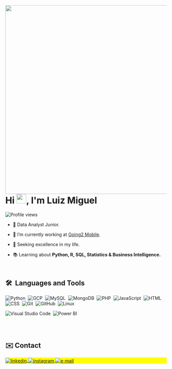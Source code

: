 <img align="right" height="590em" src="https://raw.githubusercontent.com/gist/luizmiguelproenca/d6a254aeadd1e8287615bcb9b0cd10e9/raw/8cd69bc3564215f2ce317faa44f7bdf758c8b75a/githubcard.svg"/>
<h1 align="left">Hi <img src="https://raw.githubusercontent.com/kaueMarques/kaueMarques/master/hi.gif" height="30px">, I'm Luiz Miguel</h1>
<p align="left"> <img src="https://komarev.com/ghpvc/?username=kadulisboa&color=blue" alt="Profile views" /> </p>

- 🎲 Data Analyst Junior.

- 🚀 I’m currently working at [Going2 Mobile](https://going2.com.br/).

- 💪 Seeking excellence in my life.

- 📚 Learning about **Python, R, SQL, Statistics & Business Intelligence.**

<br>

## 🛠 &nbsp;Languages and Tools

![Python](https://shields.io/badge/-Python-05122A?style=flat&logo=python)&nbsp;
![GCP](https://shields.io/badge/-GCP-05122A?style=flat&logo=googlecloud)&nbsp;
![MySQL](https://shields.io/badge/-MySQL-05122A?style=flat&logo=mysql)&nbsp;
![MongoDB](https://shields.io/badge/-MongoDB-05122A?style=flat&logo=mongoDB)&nbsp;
![PHP](https://shields.io/badge/-PHP-05122A?style=flat&logo=php)&nbsp;
![JavaScript](https://img.shields.io/badge/-JavaScript-05122A?style=flat&logo=javascript)&nbsp;
![HTML](https://img.shields.io/badge/-HTML-05122A?style=flat&logo=HTML5)&nbsp;
![CSS](https://img.shields.io/badge/-CSS-05122A?style=flat&logo=CSS3&logoColor=1572B6)&nbsp;
![Git](https://img.shields.io/badge/-Git-05122A?style=flat&logo=git)&nbsp;
![GitHub](https://img.shields.io/badge/-GitHub-05122A?style=flat&logo=github)&nbsp;
![Linux](https://img.shields.io/badge/-Linux-05122A?style=flat&logo=linux)&nbsp;
<!-- ![Markdown](https://img.shields.io/badge/-Markdown-05122A?style=flat&logo=markdown)&nbsp; -->
![Visual Studio Code](https://img.shields.io/badge/-Visual%20Studio%20Code-05122A?style=flat&logo=visual-studio-code&logoColor=007ACC)&nbsp;
![Power BI](https://shields.io/badge/-Power%20BI-05122A?style=flat&logo=powerbi)&nbsp;

<br><br>

## ✉️ Contact

<p align="left" style="background:yellow">
<a href="https://www.linkedin.com/in/luizmiguelp" target="_blank">
  <img align="center" src="https://img.shields.io/badge/-luizmiguelproenca-05122A?style=flat&logo=linkedin" alt="linkedin"/>
</a>
<a href="https://www.instagram.com/luiz.analytics" target="_blank">
 <img align="center" src="https://img.shields.io/badge/-luiz.analytics-05122A?style=flat&logo=instagram" alt="instagram"/>
</a>
  <a href="mailto:luizmiguelproenca@gmail.com" target="_blank">
 <img align="center" src="https://img.shields.io/badge/-luizmiguelproenca@gmail.com-05122A?style=flat&logo=gmail" alt="e-mail"/>
</a>
</p>
